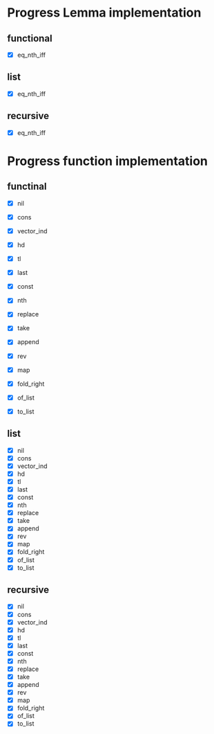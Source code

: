 # Progress Lemma implementation
## functional
- [x] eq_nth_iff

## list 
- [x] eq_nth_iff

## recursive
- [x] eq_nth_iff

# Progress function implementation

## functinal 
- [x] nil
- [x] cons
- [x] vector_ind
- [x] hd
- [x] tl
- [x] last
- [x] const
- [x] nth
- [x] replace
- [x] take
- [x] append
- [x] rev
- [x] map
- [x] fold_right
- [x] of_list
- [x] to_list



## list 
- [x] nil
- [x] cons
- [x] vector_ind
- [x] hd
- [x] tl
- [x] last
- [x] const
- [x] nth
- [x] replace
- [x] take
- [x] append
- [x] rev
- [x] map
- [x] fold_right
- [x] of_list
- [x] to_list

## recursive 
- [x] nil
- [x] cons
- [x] vector_ind
- [x] hd
- [x] tl
- [x] last
- [x] const
- [x] nth
- [x] replace
- [x] take
- [x] append
- [x] rev
- [x] map
- [x] fold_right
- [x] of_list
- [x] to_list